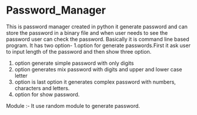# Password_Manager
This is password manager created in python it generate password and can store the password in a binary file and when user needs to see the password user can check the password.
Basically it is command line based program. It has two option-
1.option for generate passwords.First it ask user to input length of the password and then show three option.
  1. option generate simple password with only digits
  2. option generates mix password with digits and upper and lower case letter
  3. option is last option it generates complex password with numbers, characters and letters.
2. option for show password.

Module :- It use random module to generate password.
